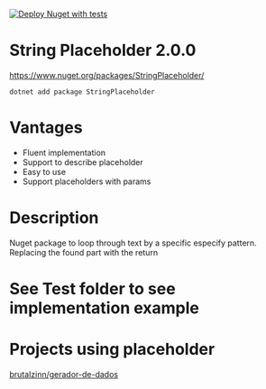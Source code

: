 [![Deploy Nuget with tests](https://github.com/brutalzinn/string-placeholder/actions/workflows/deploy.yml/badge.svg)](https://github.com/brutalzinn/string-placeholder/actions/workflows/deploy.yml)

# String Placeholder 2.0.0

https://www.nuget.org/packages/StringPlaceholder/

```
dotnet add package StringPlaceholder
```

# Vantages

- Fluent implementation
- Support to describe placeholder
- Easy to use
- Support placeholders with params

# Description

Nuget package to loop through text by a specific especify pattern. Replacing the found part with the return 

# See Test folder to see implementation example

# Projects using placeholder

[brutalzinn/gerador-de-dados](https://github.com/brutalzinn/gerador-de-dados)